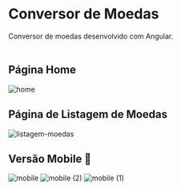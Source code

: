 # Conversor de Moedas

Conversor de moedas desenvolvido com Angular.
<br><br>

## Página Home
![home](https://user-images.githubusercontent.com/73480168/214926176-e9b55305-23e4-4aa6-803a-9ab655f914ab.png)
<br>
## Página de Listagem de Moedas
![listagem-moedas](https://user-images.githubusercontent.com/73480168/214926192-1ffe7e92-21e4-4798-a405-753211c03f43.png)
<br>
## Versão Mobile 📱
![mobile](https://user-images.githubusercontent.com/73480168/214933452-2d6ae633-ea67-4ccb-bf66-afdf8f0c838a.png)
![mobile (2)](https://user-images.githubusercontent.com/73480168/214933465-78824660-1032-4e8b-a741-989d9908d90c.png)
![mobile (1)](https://user-images.githubusercontent.com/73480168/214933476-a7d9349f-1bca-45a4-9ffc-3dffe387721b.png)
